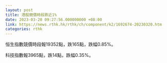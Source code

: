```yaml
---
layout: post
title: 港股競價時段跌近1%
date: 2023-03-20 09:27:56.000000000 +08:00
link: https://news.rthk.hk/rthk/ch/component/k2/1692674-20230320.htm
categories: rthk
---
```


恒生指數競價時段報19352點，跌165點，跌幅0.85%。

科技指數報3965點，跌14點，跌幅0.35%。
